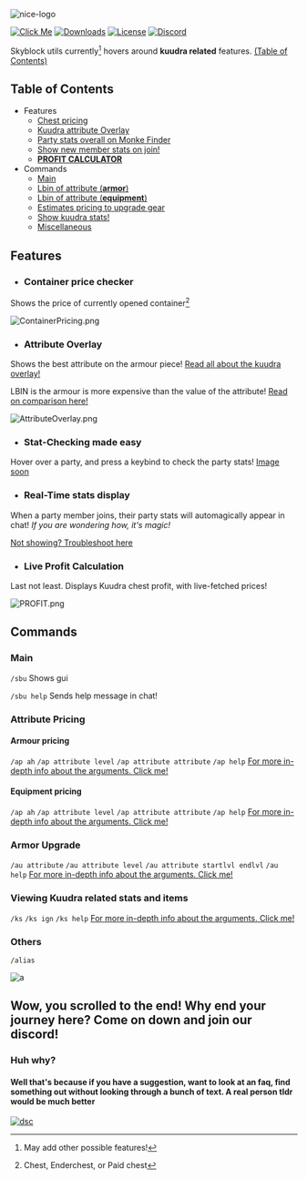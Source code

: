 ![nice-logo](https://github.com/Gabagooooooooooool/SkyBlock-Utils/assets/116589326/c0d5c21c-2128-4f5d-a524-7eaa85e123c3)

    
[![Click Me](https://img.shields.io/badge/SkyblockUtils-Click%20Me-191919?logo=Oracle&logoColor=red)](https://sbu.kami-x.tk)
[![Downloads](https://img.shields.io/github/downloads/mastermindgolem/Skyblock-Utils/1.0.1/total?style=social&label=Downloads)](https://sbu.kami-x.tk)
[![License](https://img.shields.io/github/license/mastermindgolem/Skyblock-Utils?color=3F2E3E&flat-squar)](./LICENSE)
[![Discord](https://img.shields.io/discord/1127609092240838757?color=A78295&label=Discord)](https://discord.gg/3tUSe37gZ4)
    
Skyblock utils currently[^1] hovers around **kuudra related** features. [(Table of Contents)](#table-of-contents)

## Table of Contents
- Features
  - [Chest pricing](#inventory-pricing)
  - [Kuudra attribute Overlay](#kuudra-overlay)
  - [Party stats overall on Monke Finder](#kuudra-stats)
  - [Show new member stats on join!](#on-join)
  - [**PROFIT CALCULATOR**](#profit-calculator)
- Commands
  - [Main](#main)
  - [Lbin of attribute (**armor**)](#attribute-pricing)
  - [Lbin of attribute (**equipment**)](#equipment-pricing)
  - [Estimates pricing to upgrade gear](#armor-upgrade)
  - [Show kuudra stats!](#viewing-kuudra-related-stats-and-items)
  - [Miscellaneous](#others)

## Features
- ### Container price checker
Shows the price of currently opened container[^2]

![ContainerPricing.png](images/ContainerPricing.png)

- ### Attribute Overlay
Shows the best attribute on the armour piece! [Read all about the kuudra overlay!]()

LBIN is the armour is more expensive than the value of the attribute! [Read on comparison here!]()

![AttributeOverlay.png](images/AttributeOverlay.png)

- ### Stat-Checking made easy
Hover over a party, and press a keybind to check the party stats! [Image soon]()

- ### Real-Time stats display
When a party member joins, their party stats will automagically appear in chat! _If you are wondering how, it's magic!_

[Not showing? Troubleshoot here](#toadd)

- ### Live Profit Calculation
Last not least. Displays Kuudra chest profit, with live-fetched prices!

![PROFIT.png](images/PROFIT.png)

## Commands
### Main
`/sbu` Shows gui

`/sbu help` Sends help message in chat!

### Attribute Pricing
#### Armour pricing
`/ap ah`
`/ap attribute level`
`/ap attribute attribute`
`/ap help`
[For more in-depth info about the arguments. Click me!](#toadd)

#### Equipment pricing
`/ap ah`
`/ap attribute level`
`/ap attribute attribute`
`/ap help`
[For more in-depth info about the arguments. Click me!](#toadd)

### Armor Upgrade
`/au attribute`
`/au attribute level`
`/au attribute startlvl endlvl`
`/au help`
[For more in-depth info about the arguments. Click me!](#toadd)

### Viewing Kuudra related stats and items
`/ks`
`/ks ign`
`/ks help`
[For more in-depth info about the arguments. Click me!](#toadd)

### Others
`/alias`

![a](https://img.shields.io/badge/Made%20by-golem%2C%20Kami-8A2BE2?logo=caffeine)

## Wow, you scrolled to the end! Why end your journey here? Come on down and join our discord!
### Huh why?

#### Well that's because if you have a suggestion, want to look at an faq, find something out without looking through a bunch of text. A real person tldr would be much better

[![dsc](https://github.com/mastermindgolem/SkyBlock-Utils/assets/97310758/c8e27cce-d523-46e6-93f0-79fb7a1884a6)](https://discord.gg/3tUSe37gZ4)

[^1]: May add other possible features!
[^2]: Chest, Enderchest, or Paid chest
